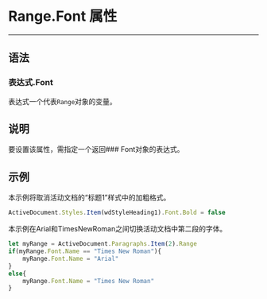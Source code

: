 # Range.Font 属性
            
---

## 语法

### 表达式.Font

表达式一个代表`Range`对象的变量。

## 说明

要设置该属性，需指定一个返回### Font对象的表达式。

## 示例

本示例将取消活动文档的“标题1”样式中的加粗格式。

```javascript
ActiveDocument.Styles.Item(wdStyleHeading1).Font.Bold = false
```

本示例在Arial和TimesNewRoman之间切换活动文档中第二段的字体。

```javascript
let myRange = ActiveDocument.Paragraphs.Item(2).Range
if(myRange.Font.Name == "Times New Roman"){
    myRange.Font.Name = "Arial"
}
else{
    myRange.Font.Name = "Times New Roman"
}
```
